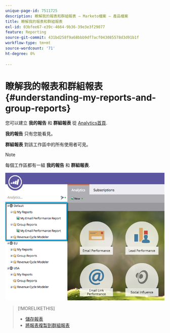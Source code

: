 ```yaml
---
unique-page-id: 7511725
description: 瞭解我的報表和群組報表 — Marketo檔案 — 產品檔案
title: 瞭解我的報表和群組報表
exl-id: 03bfee67-e39c-4664-9b36-39e3e3f29077
feature: Reporting
source-git-commit: 431bd258f9a68bbb9df7acf043085578d3d91b1f
workflow-type: tm+mt
source-wordcount: '71'
ht-degree: 0%

---
```


# 瞭解我的報表和群組報表 {#understanding-my-reports-and-group-reports}

您可以建立 **我的報告** 和 **群組報表** 從 [Analytics首頁](/help/marketo/product-docs/reporting/basic-reporting/creating-reports/navigating-the-analytics-home-page.md).

**我的報告** 只有您能看見。

**群組報表** 對該工作區中的所有使用者可見。

>[!NOTE]
>
>每個工作區都有一組 **我的報告** 和 **群組報表**.

![](assets/image2015-4-21-14-3a41-3a22.png)

>[!MORELIKETHIS]
>
>* [儲存報表](/help/marketo/product-docs/reporting/basic-reporting/creating-reports/save-a-report.md)
>* [將報表複製到群組報表](/help/marketo/product-docs/reporting/basic-reporting/report-activity/clone-a-report-to-group-reports.md)
